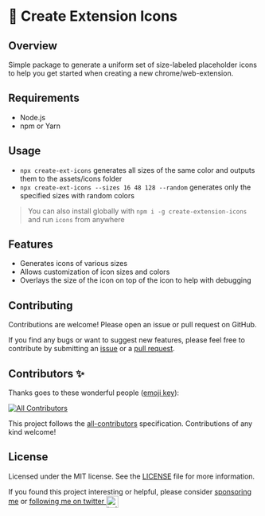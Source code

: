 # 🎨 Create Extension Icons
## Overview
Simple package to generate a uniform set of size-labeled placeholder icons to help you get started when creating a new chrome/web-extension.
## Requirements
- Node.js
- npm or Yarn

## Usage
- `npx create-ext-icons` generates all sizes of the same color and outputs them to the assets/icons folder
- `npx create-ext-icons --sizes 16 48 128 --random` generates only the specified sizes with random colors
> You can also install globally with `npm i -g create-extension-icons` and run `icons` from anywhere

## Features
- Generates icons of various sizes
- Allows customization of icon sizes and colors
- Overlays the size of the icon on top of the icon to help with debugging

## Contributing
Contributions are welcome! Please open an issue or pull request on GitHub.

If you find any bugs or want to suggest new features, please feel free to contribute by submitting an [issue](https://github.com/itsbrex/issues) or a [pull request](https://github.com/create-extension-icons/pulls).

## Contributors ✨
Thanks goes to these wonderful people ([emoji key](https://github.com/all-contributors/all-contributors#emoji-key)):

<!-- ALL-CONTRIBUTORS-BADGE:START - Do not remove or modify this section -->
[![All Contributors](https://img.shields.io/github/all-contributors/itsbrex/itsbrex?color=ee8449&style=flat-square)](#Contributing)

<!-- ALL-CONTRIBUTORS-BADGE:END -->

<!-- ALL-CONTRIBUTORS-LIST:START - Do not remove or modify this section -->
<!-- prettier-ignore-start -->
<!-- markdownlint-disable -->

<!-- markdownlint-restore -->
<!-- prettier-ignore-end -->

<!-- ALL-CONTRIBUTORS-LIST:END -->
This project follows the [all-contributors](https://allcontributors.org/) specification. Contributions of any kind welcome!

## License

Licensed under the MIT license. See the [LICENSE](./LICENSE) file for more information.

If you found this project interesting or helpful, please consider [sponsoring me](https://github.com/sponsors/itsbrex) or <a href="https://twitter.com/itsbrex">following me on twitter <img src="https://storage.googleapis.com/saasify-assets/twitter-logo.svg" alt="twitter" height="24px" align="center"></a>